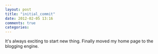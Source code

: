 ```yaml
---
layout: post
title: "initial_commit"
date: 2012-02-05 13:16
comments: true
categories: 
---
```


It's always exciting to start new thing. Finally moved my home page to the blogging engine.